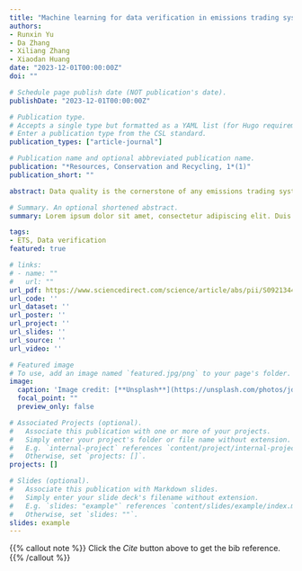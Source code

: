 ```yaml
---
title: "Machine learning for data verification in emissions trading system"
authors:
- Runxin Yu
- Da Zhang
- Xiliang Zhang
- Xiaodan Huang
date: "2023-12-01T00:00:00Z"
doi: ""

# Schedule page publish date (NOT publication's date).
publishDate: "2023-12-01T00:00:00Z"

# Publication type.
# Accepts a single type but formatted as a YAML list (for Hugo requirements).
# Enter a publication type from the CSL standard.
publication_types: ["article-journal"]

# Publication name and optional abbreviated publication name.
publication: "*Resources, Conservation and Recycling, 1*(1)"
publication_short: ""

abstract: Data quality is the cornerstone of any emissions trading system (ETS), although developing an effective assurance mechanism is a considerable challenge. To evaluate potential data quality issues of regulated firms and develop a cost-efficient data verification scheme for the authorities, this study uses domain knowledge and data-driven approaches to identify firms with high data quality risks. Using a unique dataset from China's national ETS, each sample obtains an ensemble outlier score generated by several supervised and unsupervised machine learning techniques, and limited inspection resources are allocated to the facilities with higher scores. Our results show that the models make good predictions where potential misreports are found among the predicted high-risk samples, and 70 % of tampered datapoints are detected in the robust test. The method presented here helps in efficiently verifying firms’ self-report emissions and proposes a feasible solution for intelligent data quality management under ETS context.

# Summary. An optional shortened abstract.
summary: Lorem ipsum dolor sit amet, consectetur adipiscing elit. Duis posuere tellus ac convallis placerat. Proin tincidunt magna sed ex sollicitudin condimentum.

tags:
- ETS, Data verification
featured: true

# links:
# - name: ""
#   url: ""
url_pdf: https://www.sciencedirect.com/science/article/abs/pii/S0921344923003737
url_code: ''
url_dataset: ''
url_poster: ''
url_project: ''
url_slides: ''
url_source: ''
url_video: ''

# Featured image
# To use, add an image named `featured.jpg/png` to your page's folder. 
image:
  caption: 'Image credit: [**Unsplash**](https://unsplash.com/photos/jdD8gXaTZsc)'
  focal_point: ""
  preview_only: false

# Associated Projects (optional).
#   Associate this publication with one or more of your projects.
#   Simply enter your project's folder or file name without extension.
#   E.g. `internal-project` references `content/project/internal-project/index.md`.
#   Otherwise, set `projects: []`.
projects: []

# Slides (optional).
#   Associate this publication with Markdown slides.
#   Simply enter your slide deck's filename without extension.
#   E.g. `slides: "example"` references `content/slides/example/index.md`.
#   Otherwise, set `slides: ""`.
slides: example
---
```


{{% callout note %}}
Click the *Cite* button above to get the bib reference.
{{% /callout %}}

